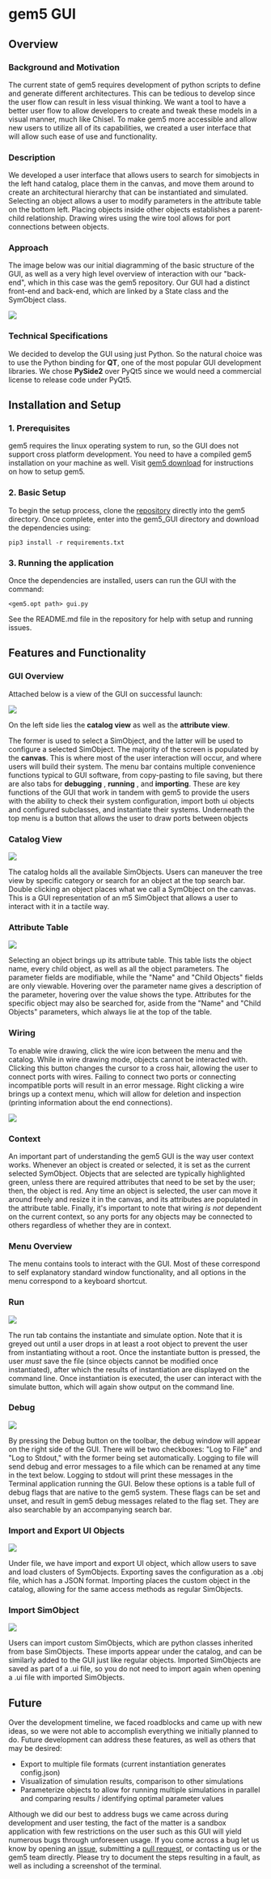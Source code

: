 # **gem5 GUI**


## Overview

### Background and Motivation

The current state of gem5 requires development of python scripts to define and generate different architectures. This can be tedious to develop since the user flow can result in less visual thinking. We want a tool to have a better user flow to allow developers to create and tweak these models in a visual manner, much like Chisel. To make gem5 more accessible and allow new users to utilize all of its capabilities, we created a user interface that will allow such ease of use and functionality.


### Description

We developed a user interface that allows users to search for simobjects in the left hand catalog, place them in the canvas, and move them around to create an architectural hierarchy that can be instantiated and simulated. Selecting an object allows a user to modify parameters in the attribute table on the bottom left. Placing objects inside other objects establishes a parent-child relationship. Drawing wires using the wire tool allows for port connections between objects.

### Approach

The image below was our initial diagramming of the basic structure of the GUI, as well as a very high level overview of interaction with our &quot;back-end&quot;, which in this case was the gem5 repository. Our GUI had a distinct front-end and back-end, which are linked by a State class and the SymObject class.

 ![](https://lh3.googleusercontent.com/wjVauYFnztL0aIxrHWjf-dgybE87O4_nTb2dcB3mOpZezpZfnenHZ8csDD0EOwaGaCWd_c1Ysb6HSWvdz-mbfKwMAkVXUMrjLwsyyg4A2aR-Pl3OSn_T2r-zHbBRMiNR1s6pEdnF)

### Technical Specifications

We decided to develop the GUI using just Python. So the natural choice was to use the Python binding for **QT**, one of the most popular GUI development libraries. We chose **PySide2** over PyQt5 since we would need a commercial license to release code under PyQt5.


## Installation and Setup

### 1. Prerequisites

gem5 requires the linux operating system to run, so the GUI does not support cross platform development. You need to have a compiled gem5 installation on your machine as well. Visit [gem5 download](http://www.m5sim.org/Download) for instructions on how to setup gem5.

### 2. Basic Setup

To begin the setup process, clone the [repository](https://github.com/afarooqui98/gem5_GUI) directly into the gem5 directory. Once complete, enter into the gem5\_GUI directory and download the dependencies using:

```pip3 install -r requirements.txt```

### 3. Running the application

Once the dependencies are installed, users can run the GUI with the command:

```<gem5.opt path> gui.py```

See the README.md file in the repository for help with setup and running issues.

## Features and Functionality

### GUI Overview

Attached below is a view of the GUI on successful launch:

**![](https://lh5.googleusercontent.com/CFVJ2WTCP-fm_eeWc1hU_a3kHUz9TNeFe7y2UpBRp8JfrFWwZfPxxWh_QshoAuESh_zDqXyp6_G2bf4PeKuDuI4COeeS1KNhSxXhTHBsy2ZYZX60d6R73K4BQ3e6vQ5xgj8yhwSs)**

On the left side lies the **catalog view** as well as the **attribute view**.

The former is used to select a SimObject, and the latter will be used to configure a selected SimObject. The majority of the screen is populated by the **canvas**. This is where most of the user interaction will occur, and where users will build their system. The menu bar contains multiple convenience functions typical to GUI software, from copy-pasting to file saving, but there are also tabs for **debugging** , **running** , and **importing**. These are key functions of the GUI that work in tandem with gem5 to provide the users with the ability to check their system configuration, import both ui objects and configured subclasses, and instantiate their systems. Underneath the top menu is a button that allows the user to draw ports between objects

### Catalog View
**![](https://lh5.googleusercontent.com/iv-iXWbl-zvDkwHlkJ9Adlp4xjj-vP9g_kb4yZYRMtSTrtOUnrlsVTdY73JieBOCWHBDno7JHm0YxuohtawUyQ5tb1EjewX45XU6Q5Z8NOC8WoIYGeZECXX4tcqR5dfbEmMt7Hp6 )**

The catalog holds all the available SimObjects. Users can maneuver the tree view by specific category or search for an object at the top search bar. Double clicking an object places what we call a SymObject on the canvas. This is a GUI representation of an m5 SimObject that allows a user to interact with it in a tactile way.

### Attribute Table

**![](https://lh3.googleusercontent.com/gxPj5FWqqfpwkIxH--c_LYTa0eCnfYEqxaqX2iR7ZFf9UwyQQSWjLWBjjDDfbSJrE-0oWVk9rkpOMOZnRdcNzUXfyP8h1144lTWUn-Hgt96BeBitZqRTqXr8Bv8A6RCwkzb7kOdt)**

Selecting an object brings up its attribute table. This table lists the object name, every child object, as well as all the object parameters. The parameter fields are modifiable, while the &quot;Name&quot; and &quot;Child Objects&quot; fields are only viewable. Hovering over the parameter name gives a description of the parameter, hovering over the value shows the type. Attributes for the specific object may also be searched for, aside from the &quot;Name&quot; and &quot;Child Objects&quot; parameters, which always lie at the top of the table.

### Wiring

To enable wire drawing, click the wire icon between the menu and the catalog. While in wire drawing mode, objects cannot be interacted with. Clicking this button changes the cursor to a cross hair, allowing the user to connect ports with wires. Failing to connect two ports or connecting incompatible ports will result in an error message. Right clicking a wire brings up a context menu, which will allow for deletion and inspection (printing information about the end connections).

**![](https://lh5.googleusercontent.com/k3X4PbsV-p_0oNeMGzexuSvBhwoxifQ28G0GGwRPh3QdDB7Q_zl1dCq-dSx7yF7OOA5lsIbB2maPyrQl_yaHlal2H-QIfMKeph4FpgnbwPfTdk0qWnVR9CFmdGq7VeEDV1wT5I9Q)**

### Context

An important part of understanding the gem5 GUI is the way user context works. Whenever an object is created or selected, it is set as the current selected SymObject. Objects that are selected are typically highlighted green, unless there are required attributes that need to be set by the user; then, the object is red. Any time an object is selected, the user can move it around freely and resize it in the canvas, and its attributes are populated in the attribute table. Finally, it&#39;s important to note that wiring _is not_ dependent on the current context, so any ports for any objects may be connected to others regardless of whether they are in context.

### Menu Overview

The menu contains tools to interact with the GUI. Most of these correspond to self explanatory standard window functionality, and all options in the menu correspond to a keyboard shortcut.

### Run

**![](https://lh3.googleusercontent.com/w7zPXdpEmfvKHBrRCVVazTPXdZGHD4JeemIjvkwXMbomtK5lTdlMmlwplL3d6lF66SYRkinzCPXO1FbHSE4Ou-RjZbbX17yxBO1zkqwt6NBYw23eF7eRHQUiYMHP_WxubpwfzqVR)**

The run tab contains the instantiate and simulate option. Note that it is greyed out until a user drops in at least a root object to prevent the user from instantiating without a root. Once the instantiate button is pressed, the user _must_ save the file (since objects cannot be modified once instantiated), after which the results of instantiation are displayed on the command line. Once instantiation is executed, the user can interact with the simulate button, which will again show output on the command line.

### Debug
**![](https://lh4.googleusercontent.com/Plh1yAE1Sx3wgVY3w-fHRgmEh1ZyY2uCe0O2SX1984lYe4kgiUJH-C6_2aLZngWX0-eraXf8m--xC--ouErySfQJFGbAkLe-TuzNa3O5QKRf6F-UAThoJ5oyWi0KRsgLLH6LQVU2)**

By pressing the Debug button on the toolbar, the debug window will appear on the right side of the GUI. There will be two checkboxes: &quot;Log to File&quot; and &quot;Log to Stdout,&quot; with the former being set automatically. Logging to file will send debug and error messages to a file which can be renamed at any time in the text below. Logging to stdout will print these messages in the Terminal application running the GUI. Below these options is a table full of debug flags that are native to the gem5 system. These flags can be set and unset, and result in gem5 debug messages related to the flag set. They are also searchable by an accompanying search bar.

### Import and Export UI Objects

**![](https://lh3.googleusercontent.com/siEBwmcd6tGS7QHymwpDtJK7Is0zEQFH30jnCnhSTcjVKfo7rD3oPJskbw_Cty_lu05ifpWIkkwO3wKJqMoDKqtL7XqrEgVqwAXp9X57DmRIjZqkMRpErWt1kLeJYvXZ9Qn2YftK)**

Under file, we have import and export UI object, which allow users to save and load clusters of SymObjects. Exporting saves the configuration as a .obj file, which has a JSON format. Importing places the custom object in the catalog, allowing for the same access methods as regular SimObjects.

### Import SimObject

**![](https://lh6.googleusercontent.com/4ZZ0gDvbqz6o9YIB4-pHTZUBB2Cpxwd7CnC2szd_-dy-fO88NMUCzU1I6YmRTR_oSYgk5wgHl8gce3AAXd3RF7iRJcIZ9mU-qgJyBx13WN-7Ploe03yXLUQHQBnSpfUOaNo-AJoB)**

Users can import custom SimObjects, which are python classes inherited from base SimObjects. These imports appear under the catalog, and can be similarly added to the GUI just like regular objects. Imported SimObjects are saved as part of a .ui file, so you do not need to import again when opening a .ui file with imported SimObjects.

## Future

Over the development timeline, we faced roadblocks and came up with new ideas, so we were not able to accomplish everything we initially planned to do. Future development can address these features, as well as others that may be desired:

- Export to multiple file formats (current instantiation generates config.json)
- Visualization of simulation results, comparison to other simulations
- Parameterize objects to allow for running multiple simulations in parallel and comparing results / identifying optimal parameter values

Although we did our best to address bugs we came across during development and user testing, the fact of the matter is a sandbox application with few restrictions on the user such as this GUI will yield numerous bugs through unforeseen usage. If you come across a bug let us know by opening an [issue](https://github.com/afarooqui98/gem5_GUI/issues), submitting a [pull request](https://github.com/afarooqui98/gem5_GUI/pulls), or contacting us or the gem5 team directly. Please try to document the steps resulting in a fault, as well as including a screenshot of the terminal.

